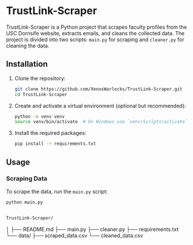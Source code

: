 # TrustLink-Scraper

TrustLink-Scraper is a Python project that scrapes faculty profiles from the USC Dornsife website, extracts emails, and cleans the collected data. The project is divided into two scripts: `main.py` for scraping and `cleaner.py` for cleaning the data.

## Installation

1. Clone the repository:

    ```bash
    git clone https://github.com/XenosWarlocks/TrustLink-Scraper.git
    cd TrustLink-Scraper
    ```

2. Create and activate a virtual environment (optional but recommended):

    ```bash
    python -m venv venv
    source venv/bin/activate  # On Windows use `venv\Scripts\activate`
    ```

3. Install the required packages:

    ```bash
    pip install -r requirements.txt
    ```

## Usage

### Scraping Data

To scrape the data, run the `main.py` script:

```bash
python main.py


TrustLink-Scraper/
```
│
├── README.md
├── main.py
├── cleaner.py
├── requirements.txt
└── data/
    ├── scraped_data.csv
    └── cleaned_data.csv
